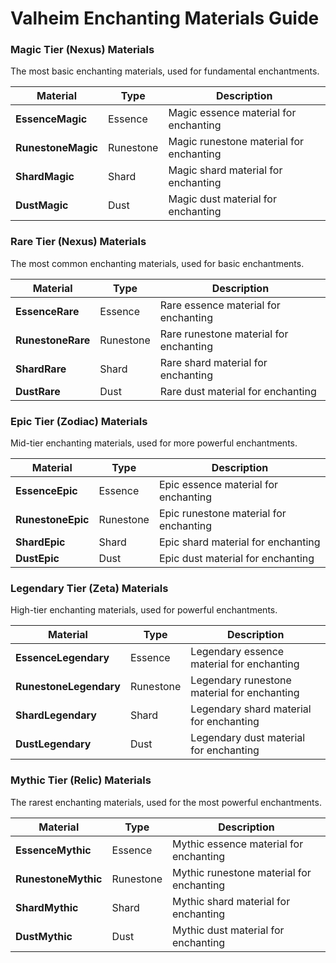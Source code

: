 # Valheim Enchanting Materials Guide

### **Magic Tier (Nexus) Materials**
The most basic enchanting materials, used for fundamental enchantments.

| Material | Type | Description |
|----------|------|-------------|
| **EssenceMagic** | Essence | Magic essence material for enchanting |
| **RunestoneMagic** | Runestone | Magic runestone material for enchanting |
| **ShardMagic** | Shard | Magic shard material for enchanting |
| **DustMagic** | Dust | Magic dust material for enchanting |

### **Rare Tier (Nexus) Materials**
The most common enchanting materials, used for basic enchantments.

| Material | Type | Description |
|----------|------|-------------|
| **EssenceRare** | Essence | Rare essence material for enchanting |
| **RunestoneRare** | Runestone | Rare runestone material for enchanting |
| **ShardRare** | Shard | Rare shard material for enchanting |
| **DustRare** | Dust | Rare dust material for enchanting |

### **Epic Tier (Zodiac) Materials**
Mid-tier enchanting materials, used for more powerful enchantments.

| Material | Type | Description |
|----------|------|-------------|
| **EssenceEpic** | Essence | Epic essence material for enchanting |
| **RunestoneEpic** | Runestone | Epic runestone material for enchanting |
| **ShardEpic** | Shard | Epic shard material for enchanting |
| **DustEpic** | Dust | Epic dust material for enchanting |

### **Legendary Tier (Zeta) Materials**
High-tier enchanting materials, used for powerful enchantments.

| Material | Type | Description |
|----------|------|-------------|
| **EssenceLegendary** | Essence | Legendary essence material for enchanting |
| **RunestoneLegendary** | Runestone | Legendary runestone material for enchanting |
| **ShardLegendary** | Shard | Legendary shard material for enchanting |
| **DustLegendary** | Dust | Legendary dust material for enchanting |

### **Mythic Tier (Relic) Materials**
The rarest enchanting materials, used for the most powerful enchantments.

| Material | Type | Description |
|----------|------|-------------|
| **EssenceMythic** | Essence | Mythic essence material for enchanting |
| **RunestoneMythic** | Runestone | Mythic runestone material for enchanting |
| **ShardMythic** | Shard | Mythic shard material for enchanting |
| **DustMythic** | Dust | Mythic dust material for enchanting |